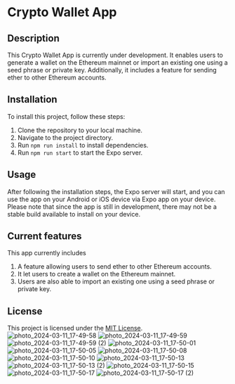 # Crypto Wallet App

## Description

This Crypto Wallet App is currently under development. It enables users to generate a wallet on the Ethereum mainnet or import an existing one using a seed phrase or private key. Additionally, it includes a feature for sending ether to other Ethereum accounts.

## Installation

To install this project, follow these steps:

1. Clone the repository to your local machine.
2. Navigate to the project directory.
3. Run `npm run install` to install dependencies.
4. Run `npm run start` to start the Expo server.

## Usage

After following the installation steps, the Expo server will start, and you can use the app on your Android or iOS device via Expo app on your device. Please note that since the app is still in development, there may not be a stable build available to install on your device.

## Current features

This app currently includes
1. A feature allowing users to send ether to other Ethereum accounts. 
2. It let users to create a wallet on the Ethereum mainnet.
3. Users are also able to import an existing one using a seed phrase or private key.

## License

This project is licensed under the [MIT License](LICENSE).
![photo_2024-03-11_17-49-58](https://github.com/Karlen9/wallet/assets/80678705/2d2be6b8-1781-4015-807c-3c93c870bba8)
![photo_2024-03-11_17-49-59](https://github.com/Karlen9/wallet/assets/80678705/71a198c8-b784-4610-9b14-6cb08580b129)
![photo_2024-03-11_17-49-59 (2)](https://github.com/Karlen9/wallet/assets/80678705/978e14ee-75f3-4757-bd38-4939866ed559)
![photo_2024-03-11_17-50-01](https://github.com/Karlen9/wallet/assets/80678705/f9e329a3-dfcb-4c86-b94d-0d708cb44164)
![photo_2024-03-11_17-50-05](https://github.com/Karlen9/wallet/assets/80678705/2a9a6c7d-cc43-4356-94b8-ba2b1b8f6be6)
![photo_2024-03-11_17-50-08](https://github.com/Karlen9/wallet/assets/80678705/f544a918-10df-4df7-9a0a-0be528b4c600)
![photo_2024-03-11_17-50-10](https://github.com/Karlen9/wallet/assets/80678705/db0615d9-e0b4-471f-8c00-9911a0cc0f73)
![photo_2024-03-11_17-50-13](https://github.com/Karlen9/wallet/assets/80678705/dfcb03e5-0c5a-49a8-af6e-a9bbe059f7d1)
![photo_2024-03-11_17-50-13 (2)](https://github.com/Karlen9/wallet/assets/80678705/60dfb675-e1ae-4864-9c5e-a1bb2ec0b9e1)
![photo_2024-03-11_17-50-15](https://github.com/Karlen9/wallet/assets/80678705/f55e73fe-433d-4827-8350-e8646af6f58d)
![photo_2024-03-11_17-50-17](https://github.com/Karlen9/wallet/assets/80678705/f10125ae-066d-4a25-95b0-690f10355270)
![photo_2024-03-11_17-50-17 (2)](https://github.com/Karlen9/wallet/assets/80678705/0fd314db-ec1a-4a75-85f4-a667516d7df7)

